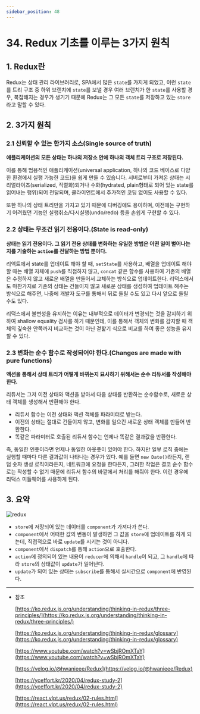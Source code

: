 ```yaml
---
sidebar_position: 48
---
```

# 34. Redux 기초를 이루는 3가지 원칙

## 1. Redux란

Redux는 상태 관리 라이브러리로, SPA에서 많은 `state`를 가지게 되었고, 이런 `state`를 트리 구조 중 하위 브랜치에 `state`를 보낼 경우 여러 브랜치가 한 `state`를 사용할 경우, 복잡해지는 경우가 생기기 때문에 Redux는 그 모든 `state`를 저장하고 있는 `store`라고 말할 수 있다.

## 2. 3가지 원칙

### 2.1 신뢰할 수 있는 한가지 소스(Single source of truth)

**애플리케이션의 모든 상태는 하나의 저장소 안에 하나의 객체 트리 구조로 저장된다.**

이를 통해 범용적인 애플리케이션(universal application, 하나의 코드 베이스로 다양한 환경에서 실행 가능한 코드)을 쉽게 만들 수 있습니다. 서버로부터 가져온 상태는 시리얼라이즈(serialized, 직렬화)되거나 수화(hydrated, plain형태로 되어 있는 state를 읽어내는 행위)되어 전달되며, 클라이언트에서 추가적인 코딩 없이도 사용할 수 있다.

또한 하나의 상태 트리만을 가지고 있기 때문에 디버깅에도 용이하며, 이전에는 구현하기 어려웠던 기능인 실행취소/다시실행(undo/redo) 등을 손쉽게 구현할 수 있다.

### 2.2 상태는 무조건 읽기 전용이다.(State is read-only)

**상태는 읽기 전용이다. 그 읽기 전용 상태를 변화하는 유일한 방법은 어떤 일이 벌어나는 지를 기술하는 `action`를 전달하는 방법 뿐이다.**

리액트에서 state를 업데이트 해야 할 때, `setState`를 사용하고, 배열을 업데이트 해야 할 때는 배열 자체에 `push`를 직접하지 않고, `concat` 같은 함수를 사용하여 기존의 배열은 수정하지 않고 새로운 배열을 만들어서 교체하는 방식으로 업데이트한다. 리덕스에서도 마찬가지로 기존의 상태는 건들이지 않고 새로운 상태를 생성하여 업데이트 해주는 방식으로 해주면, 나중에 개발자 도구를 통해서 뒤로 돌릴 수도 있고 다시 앞으로 돌릴 수도 있다.

리덕스에서 불변성을 유지하는 이유는 내부적으로 데이터가 변경되는 것을 감지하기 위하여 shallow equality 검사를 하기 때문인데, 이를 통해서 객체의 변화를 감지할 때 객체의 깊숙한 안쪽까지 비교하는 것이 아닌 겉핥기 식으로 비교를 하여 좋은 성능을 유지할 수 있다.

### 2.3 변화는 순수 함수로 작성되어야 한다.(Changes are made with pure functions)

**액션을 통해서 상태 트리가 어떻게 바뀌는지 묘사하기 위해서는 순수 리듀서를 작성해야 한다.**

리듀서는 그저 이전 상태와 액션을 받아서 다음 상태를 반환하는 순수함수로, 새로운 상태 객체를 생성해서 반환해야 한다.

- 리듀서 함수는 이전 상태와 액션 객체를 파라미터로 받는다.
- 이전의 상태는 절대로 건들이지 않고, 변화를 일으킨 새로운 상태 객체를 만들어 반환한다.
- 똑같은 파라미터로 호출된 리듀서 함수는 언제나 똑같은 결과값을 반환한다.

즉, 동일한 인풋이라면 언제나 동일한 아웃풋이 있어야 한다. 하지만 일부 로직 중에는 실행할 때마다 다른 결과값이 나타나는 경우가 있다. 예를 들면 `new Date()`라든지, 랜덤 숫자 생성 로직이라든지, 네트워크에 요청을 한다든지, 그러한 작업은 결코 순수 함수로는 작성할 수 없기 때문에 리듀서 함수의 바깥에서 처리를 해줘야 한다. 이런 경우에 리덕스 미들웨어를 사용하게 된다.

## 3. 요약

![redux](https://user-images.githubusercontent.com/65386533/114649255-1bbd4a00-9d1b-11eb-83a3-f25e74e6dd8a.png)

- `store`에 저장되어 있는 데이터를 `component`가 가져다가 쓴다.
- `component`에서 어떠한 값의 변동이 발생하면 그 값을 `store`에 업데이트를 하게 되는데, 직접적으로 바로 `update`를 시키는 것이 아니다.
- `component`에서 `dispatch`를 통해 `action`으로 호출한다.
- `action`에 정의되어 있는 내용이 `reducer`에 의해서 `handle`이 되고, 그 `handle`에 따라 `store`의 상태값이 `update`가 일어난다.
- `update`가 되어 있는 상태는 `subscribe`를 통해서 실시간으로 `component`에 반영된다.

---

- 참조

  [https://ko.redux.js.org/understanding/thinking-in-redux/three-principles/](https://ko.redux.js.org/understanding/thinking-in-redux/three-principles/)

  [https://ko.redux.js.org/understanding/thinking-in-redux/glossary](https://ko.redux.js.org/understanding/thinking-in-redux/glossary)

  [https://www.youtube.com/watch?v=wSbjROmXTaY](https://www.youtube.com/watch?v=wSbjROmXTaY)

  [https://velog.io/@hwanieee/Redux](https://velog.io/@hwanieee/Redux)

  [https://yceffort.kr/2020/04/redux-study-2](https://yceffort.kr/2020/04/redux-study-2)

  [https://react.vlpt.us/redux/02-rules.html](https://react.vlpt.us/redux/02-rules.html)
